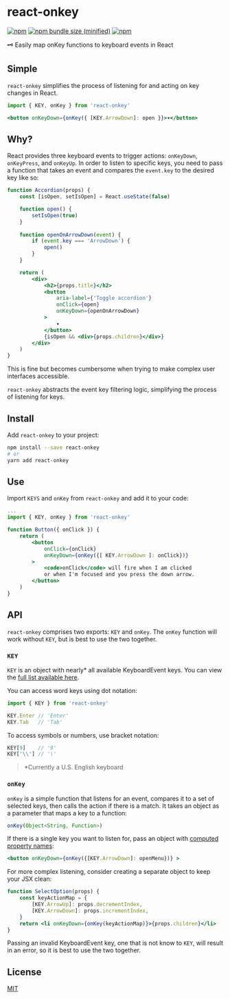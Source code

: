 # react-onkey

[![npm](https://img.shields.io/npm/v/react-onkey.svg)](https://npmjs.com/package/react-onkey) [![npm bundle size (minified)](https://img.shields.io/bundlephobia/min/react-onkey.svg)](https://npmjs.com/package/react-onkey) [![npm](https://img.shields.io/npm/dt/react-onkey.svg)](https://npmjs.com/package/react-onkey)

🗝 Easily map onKey functions to keyboard events in React

## Simple

`react-onkey` simplifies the process of listening for and acting on key changes in React.

```jsx
import { KEY, onKey } from 'react-onkey'

<button onKeyDown={onKey({ [KEY.ArrowDown]: open }}>▾</button>
```

## Why?
React provides three keyboard events to trigger actions: `onKeyDown`, `onKeyPress`, and `onKeyUp`. In order to listen to specific keys, you need to pass a function that takes an event and compares the `event.key` to the desired key like so:

```jsx
function Accordion(props) {
    const [isOpen, setIsOpen] = React.useState(false)

    function open() {
        setIsOpen(true)
    }
    
    function openOnArrowDown(event) {
        if (event.key === 'ArrowDown') {
            open()
        }
    }

    return (
        <div>
            <h2>{props.title}</h2>
            <button
                aria-label={'Toggle accordion'}
                onClick={open}
                onKeyDown={openOnArrowDown}
            >
                ▾
            </button>
            {isOpen && <div>{props.children}</div>}
        </div>
    )
}
```
This is fine but becomes cumbersome when trying to make complex user interfaces accessible.

`react-onkey` abstracts the event key filtering logic, simplifying the process of listening for keys.

## Install
Add `react-onkey` to your project:

```sh
npm install --save react-onkey
# or
yarn add react-onkey
```

## Use
Import `KEYS` and `onKey` from `react-onkey` and add it to your code:

```jsx
...
import { KEY, onKey } from 'react-onkey'

function Button({ onClick }) {
    return (
        <button
            onClick={onClick}
            onKeyDown={onKey({[ KEY.ArrowDown ]: onClick})}
        >
            <code>onClick</code> will fire when I am clicked
            or when I'm focused and you press the down arrow.
        </button>
    )
}
```

## API

`react-onkey` comprises two exports: `KEY` and `onKey`. The `onKey` function will work without `KEY`, but is best to use the two together.

### `KEY`
`KEY` is an object with nearly* all available KeyboardEvent keys. You can view the [full list available here](src/keys.js).

You can access word keys using dot notation:

```js
import { KEY } from 'react-onkey'

KEY.Enter // 'Enter'
KEY.Tab   // 'Tab'
```

To access symbols or numbers, use bracket notation:

```js
KEY[9]    // '9'
KEY['\\'] // '\'
```

> \*Currently a U.S. English keyboard

### `onKey`

`onKey` is a simple function that listens for an event, compares it to a set of selected keys, then calls the action if there is a match. It takes an object as a parameter that maps a key to a function:

```js
onKey(Object<String, Function>)
```
If there is a single key you want to listen for, pass an object with [computed property names](https://developer.mozilla.org/en-US/docs/Web/JavaScript/Reference/Operators/Object_initializer#Computed_property_names):

```jsx
<button onKeyDown={onKey({[KEY.ArrowDown]: openMenu})} >
```

For more complex listening, consider creating a separate object to keep your JSX clean:

```jsx
function SelectOption(props) {
    const keyActionMap = {
        [KEY.ArrowUp]: props.decrementIndex,
        [KEY.ArrowDown]: props.incrementIndex,
    }
    return <li onKeyDown={onKey(keyActionMap)}>{props.children}</li>
}
```

Passing an invalid KeyboardEvent key, one that is not know to `KEY`, will result in an error, so it is best to use the two together.

## License

[MIT](/LICENSE)